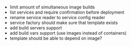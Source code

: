 - limit amount of simultaneous image builds
- list services and require confirmation before deployment
- rename service reader to service config reader
- service factory should make sure that template exists
- add build servers support
- add build vars support (use images instead of containers)
- template should be able to depend on image?